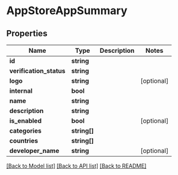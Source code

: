 # AppStoreAppSummary

## Properties
Name | Type | Description | Notes
------------ | ------------- | ------------- | -------------
**id** | **string** |  | 
**verification_status** | **string** |  | 
**logo** | **string** |  | [optional] 
**internal** | **bool** |  | 
**name** | **string** |  | 
**description** | **string** |  | 
**is_enabled** | **bool** |  | [optional] 
**categories** | **string[]** |  | 
**countries** | **string[]** |  | 
**developer_name** | **string** |  | [optional] 

[[Back to Model list]](../README.md#documentation-for-models) [[Back to API list]](../README.md#documentation-for-api-endpoints) [[Back to README]](../README.md)


